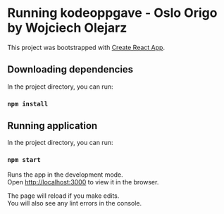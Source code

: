 # Running kodeoppgave - Oslo Origo by Wojciech Olejarz

This project was bootstrapped with [Create React App](https://github.com/facebook/create-react-app).

## Downloading dependencies

In the project directory, you can run:

### `npm install`

## Running application

In the project directory, you can run:

### `npm start`

Runs the app in the development mode.\
Open [http://localhost:3000](http://localhost:3000) to view it in the browser.

The page will reload if you make edits.\
You will also see any lint errors in the console.
